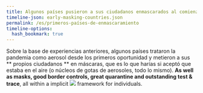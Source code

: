 ```yaml
---
title: Algunos países pusieron a sus ciudadanos enmascarados al comienzo de la pandemia
timeline-json: early-masking-countries.json
permalink: /es/primeros-países-de-enmascaramiento
timeline-options: 
  hash_bookmark: true
---
```


Sobre la base de experiencias anteriores, algunos países trataron la pandemia como aerosol desde los primeros oportunidad y metieron a sus ** propios ciudadanos ** en máscaras, que es lo que harías si aceptó que estaba en el aire (o núcleos de gotas de aerosoles, todo lo mismo). **As well as masks, good border controls, great quarantine and outstanding test & trace**, all within a implicit <img src="https://user-images.githubusercontent.com/82182/102926364-c4098300-448c-11eb-9f06-b96d8e9d1d77.png"> framework for individuals.